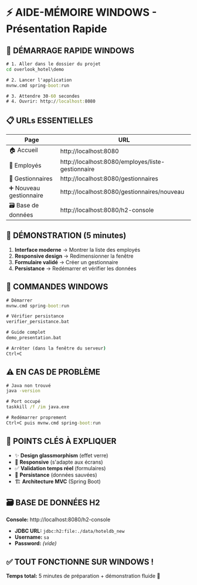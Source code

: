 # ⚡ AIDE-MÉMOIRE WINDOWS - Présentation Rapide

## 🚀 **DÉMARRAGE RAPIDE WINDOWS**

```cmd
# 1. Aller dans le dossier du projet
cd overlook_hotel\demo

# 2. Lancer l'application
mvnw.cmd spring-boot:run

# 3. Attendre 30-60 secondes
# 4. Ouvrir: http://localhost:8080
```

## 📋 **URLs ESSENTIELLES**

| Page | URL |
|------|-----|
| 🏠 Accueil | http://localhost:8080 |
| 👥 Employés | http://localhost:8080/employes/liste-gestionnaire |
| 👔 Gestionnaires | http://localhost:8080/gestionnaires |
| ➕ Nouveau gestionnaire | http://localhost:8080/gestionnaires/nouveau |
| 🗃️ Base de données | http://localhost:8080/h2-console |

## 🎯 **DÉMONSTRATION (5 minutes)**

1. **Interface moderne** → Montrer la liste des employés
2. **Responsive design** → Redimensionner la fenêtre
3. **Formulaire validé** → Créer un gestionnaire
4. **Persistance** → Redémarrer et vérifier les données

## 🔧 **COMMANDES WINDOWS**

```cmd
# Démarrer
mvnw.cmd spring-boot:run

# Vérifier persistance
verifier_persistance.bat

# Guide complet
demo_presentation.bat

# Arrêter (dans la fenêtre du serveur)
Ctrl+C
```

## ⚠️ **EN CAS DE PROBLÈME**

```cmd
# Java non trouvé
java -version

# Port occupé
taskkill /f /im java.exe

# Redémarrer proprement
Ctrl+C puis mvnw.cmd spring-boot:run
```

## 🎨 **POINTS CLÉS À EXPLIQUER**

- ✨ **Design glassmorphism** (effet verre)
- 📱 **Responsive** (s'adapte aux écrans)
- ✅ **Validation temps réel** (formulaires)
- 💾 **Persistance** (données sauvées)
- 🏗️ **Architecture MVC** (Spring Boot)

## 🗃️ **BASE DE DONNÉES H2**

**Console:** http://localhost:8080/h2-console
- **JDBC URL:** `jdbc:h2:file:./data/hoteldb_new`
- **Username:** `sa`
- **Password:** *(vide)*

## ✅ **TOUT FONCTIONNE SUR WINDOWS !**

**Temps total:** 5 minutes de préparation + démonstration fluide 🚀
